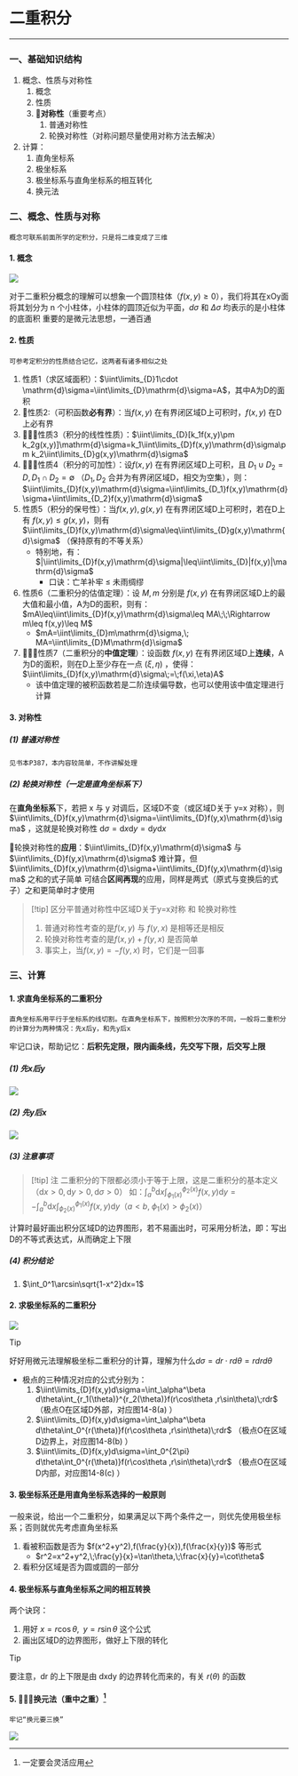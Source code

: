 # 二重积分

---

### 一、基础知识结构

1. 概念、性质与对称性
	1. 概念
	2. 性质
	3. 🌟**对称性**（重要考点）
		1. 普通对称性
		2. 轮换对称性（对称问题尽量使用对称方法去解决）
2. 计算：
	1. 直角坐标系
	2. 极坐标系
	3. 极坐标系与直角坐标系的相互转化
	4. 换元法

### 二、概念、性质与对称

```
概念可联系前面所学的定积分，只是将二维变成了三维
```
#### 1. 概念

![](assets/9baf33dfb02c81b517611373e50f06d0.jpg)

对于二重积分概念的理解可以想象一个圆顶柱体（$f(x,y)\geq 0$），我们将其在xOy面将其划分为 n 个小柱体，小柱体的圆顶近似为平面，$d\sigma$ 和 $\Delta\sigma$ 均表示的是小柱体的底面积
	重要的是微元法思想，一通百通

#### 2. 性质

```
可参考定积分的性质结合记忆，这两者有诸多相似之处
```
1. 性质1（求区域面积）：$\iint\limits_{D}1\cdot \mathrm{d}\sigma=\iint\limits_{D}\mathrm{d}\sigma=A$，其中A为D的面积
2. 🌟性质2:（可积函数**必有界**）：当$f(x,y)$ 在有界闭区域D上可积时，$f(x,y)$ 在D上必有界
3. 🌟🌟🌟性质3（积分的线性性质）：$\iint\limits_{D}[k_1f(x,y)\pm k_2g(x,y)]\mathrm{d}\sigma=k_1\iint\limits_{D}f(x,y)\mathrm{d}\sigma\pm k_2\iint\limits_{D}g(x,y)\mathrm{d}\sigma$ 
4. 🌟🌟🌟性质4（积分的可加性）：设$f(x,y)$ 在有界闭区域D上可积，且 $D_1\cup D_2=D,D_1\cap D_2=\emptyset$ （$D_1,D_2$ 合并为有界闭区域D，相交为空集），则： $\iint\limits_{D}f(x,y)\mathrm{d}\sigma=\iint\limits_{D_1}f(x,y)\mathrm{d}\sigma+\iint\limits_{D_2}f(x,y)\mathrm{d}\sigma$  
5. 性质5（积分的保号性）：当$f(x,y),g(x,y)$ 在有界闭区域D上可积时，若在D上有 $f(x,y)\leq g(x,y)$，则有 $\iint\limits_{D}f(x,y)\mathrm{d}\sigma\leq\iint\limits_{D}g(x,y)\mathrm{d}\sigma$ （保持原有的不等关系）
	- 特别地，有：$|\iint\limits_{D}f(x,y)\mathrm{d}\sigma|\leq\iint\limits_{D}|f(x,y)|\mathrm{d}\sigma$ 
		- 口诀：亡羊补牢 $\leq$ 未雨绸缪
6. 性质6（二重积分的估值定理）：设 $M,m$ 分别是 $f(x,y)$ 在有界闭区域D上的最大值和最小值，A为D的面积，则有：$mA\leq\iint\limits_{D}f(x,y)\mathrm{d}\sigma\leq MA\;\;\Rightarrow m\leq f(x,y)\leq M$ 
	- $mA=\iint\limits_{D}m\mathrm{d}\sigma,\; MA=\iint\limits_{D}M\mathrm{d}\sigma$
7. 🌟🌟🌟性质7（二重积分的**中值定理**）：设函数 $f(x,y)$ 在有界闭区域D上**连续**，A为D的面积，则在D上至少存在一点 $(\xi,\eta)$ ，使得：$\iint\limits_{D}f(x,y)\mathrm{d}\sigma\;=\;f(\xi,\eta)A$ 
	- 该中值定理的被积函数若是二阶连续偏导数，也可以使用该中值定理进行计算

#### 3. 对称性
##### (1) 普通对称性

```
见书本P387，本内容较简单，不作讲解处理
```
##### (2) 轮换对称性（一定是直角坐标系下）

在**直角坐标系**下，若把 x 与 y 对调后，区域D不变（或区域D关于 y=x 对称），则 $\iint\limits_{D}f(x,y)\mathrm{d}\sigma=\iint\limits_{D}f(y,x)\mathrm{d}\sigma$ ，这就是轮换对称性
	$\mathrm{d}\sigma=\mathrm{d}x\mathrm{d}y=\mathrm{d}y\mathrm{d}x$

🌟轮换对称性的**应用**：$\iint\limits_{D}f(x,y)\mathrm{d}\sigma$ 与 $\iint\limits_{D}f(y,x)\mathrm{d}\sigma$ 难计算，但$\iint\limits_{D}f(x,y)\mathrm{d}\sigma+\iint\limits_{D}f(y,x)\mathrm{d}\sigma$ 之和的式子简单
	可结合**区间再现**的应用，同样是两式（原式与变换后的式子）之和更简单时才使用

>[!tip] 区分平普通对称性中区域D关于y=x对称 和 轮换对称性
>1. 普通对称性考查的是$f(x,y)$ 与 $f(y,x)$ 是相等还是相反
>2. 轮换对称性考查的是$f(x,y)+f(y,x)$ 是否简单
>3. 事实上，当$f(x,y)=-f(y,x)$ 时，它们是一回事

### 三、计算
#### 1. 求直角坐标系的二重积分
```
直角坐标系用平行于坐标系的线切割。在直角坐标系下，按照积分次序的不同，一般将二重积分的计算分为两种情况：先x后y，和先y后x
```

牢记口诀，帮助记忆：**后积先定限，限内画条线，先交写下限，后交写上限**
##### (1) 先x后y

![](assets/a6d69c6e0277e5d3725680b1eab85bac.jpg)
##### (2) 先y后x

![](assets/f3d5d8e2354a6a04e07bf31b6782eccc.jpg)

##### (3) 注意事项

>[!tip] 注
>二重积分的下限都必须小于等于上限，这是二重积分的基本定义（$\mathrm{d}x>0,\mathrm{d}y>0,\mathrm{d}\sigma >0$）
>如：$\int_a^b\mathrm{d}x\int_{\phi_1(x)}^{\phi_2(x)}f(x,y)\mathrm{d}y=-\int_a^b\mathrm{d}x\int_{\phi_2(x)}^{\phi_1(x)}f(x,y)\mathrm{d}y$（$a<b,\;\phi_1(x)>\phi_2(x)$）

计算时最好画出积分区域D的边界图形，若不易画出时，可采用分析法，即：写出D的不等式表达式，从而确定上下限

##### (4) 积分结论

1. $\int_0^1\arcsin\sqrt{1-x^2}dx=1$
#### 2. 求极坐标系的二重积分

![](assets/b589280489493a6034929ffac73755fa.jpg)

>[!tip]
>好好用微元法理解极坐标二重积分的计算，理解为什么$d\sigma=dr\cdot rd\theta=rdrd\theta$

- 极点的三种情况对应的公式分别为：
	1. $\iint\limits_{D}f(x,y)d\sigma=\int_\alpha^\beta d\theta\int_{r_1(\theta)}^{r_2(\theta)}f(r\cos\theta ,r\sin\theta)\;rdr$ （极点O在区域D外部，对应图14-8(a) ）
	2. $\iint\limits_{D}f(x,y)d\sigma=\int_\alpha^\beta d\theta\int_0^{r(\theta)}f(r\cos\theta ,r\sin\theta)\;rdr$ （极点O在区域D边界上，对应图14-8(b) ）
	3. $\iint\limits_{D}f(x,y)d\sigma=\int_0^{2\pi} d\theta\int_0^{r(\theta)}f(r\cos\theta ,r\sin\theta)\;rdr$ （极点O在区域D内部，对应图14-8(c) ）

#### 3. 极坐标系还是用直角坐标系选择的一般原则

一般来说，给出一个二重积分，如果满足以下两个条件之一，则优先使用极坐标系；否则就优先考虑直角坐标系
1. 看被积函数是否为 $f(x^2+y^2),f(\frac{y}{x}),f(\frac{x}{y})$ 等形式
	- $r^2=x^2+y^2,\;\frac{y}{x}=\tan\theta,\;\frac{x}{y}=\cot\theta$
2. 看积分区域是否为圆或圆的一部分
#### 4. 极坐标系与直角坐标系之间的相互转换

两个诀窍：
1. 用好 $x=r\cos\theta,\;\;y=r\sin\theta$ 这个公式
2. 画出区域D的边界图形，做好上下限的转化

>[!tip]
>要注意，dr 的上下限是由 dxdy 的边界转化而来的，有关 $r(\theta)$ 的函数

#### 5. 🌟🌟🌟**换元法**（重中之重）[^1]

```
牢记“换元要三换”
```
![](assets/86499cf0359a504e57b72bcf93be140a.jpg)









[^1]: 一定要会灵活应用

